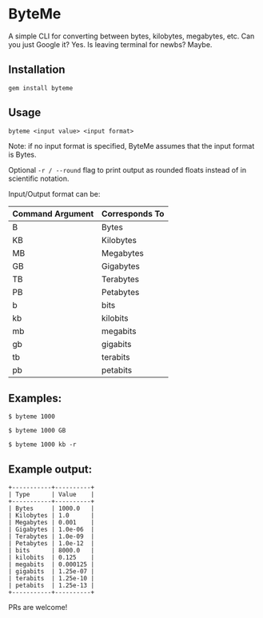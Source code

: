 # ByteMe
A simple CLI for converting between bytes, kilobytes, megabytes, etc.
Can you just Google it? Yes. Is leaving terminal for newbs? Maybe.

## Installation

`gem install byteme`

## Usage
`byteme <input value> <input format>`

Note: if no input format is specified, ByteMe assumes that the input format is Bytes.  

Optional `-r / --round` flag to print output as rounded floats instead of in scientific notation.

Input/Output format can be:

| Command Argument | Corresponds To |
| ---------------- | -------------- |
| B | Bytes |
| KB | Kilobytes |
| MB | Megabytes |
| GB | Gigabytes |
| TB | Terabytes | 
| PB | Petabytes |
| b | bits |
| kb | kilobits | 
| mb | megabits |
| gb | gigabits |
| tb | terabits |
| pb | petabits | 

## Examples:
`$ byteme 1000 `

`$ byteme 1000 GB`

`$ byteme 1000 kb -r`

## Example output:

``` ./bin/byteme 1000
+-----------+----------+
| Type      | Value    |
+-----------+----------+
| Bytes     | 1000.0   |
| Kilobytes | 1.0      |
| Megabytes | 0.001    |
| Gigabytes | 1.0e-06  |
| Terabytes | 1.0e-09  |
| Petabytes | 1.0e-12  |
| bits      | 8000.0   |
| kilobits  | 0.125    |
| megabits  | 0.000125 |
| gigabits  | 1.25e-07 |
| terabits  | 1.25e-10 |
| petabits  | 1.25e-13 |
+-----------+----------+
```

PRs are welcome! 
